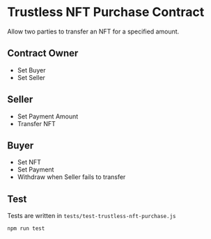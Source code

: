 # Trustless NFT Purchase Contract
Allow two parties to transfer an NFT for a specified amount.

## Contract Owner
- Set Buyer
- Set Seller

## Seller
- Set Payment Amount
- Transfer NFT

## Buyer
- Set NFT
- Set Payment
- Withdraw when Seller fails to transfer

## Test
Tests are written in `tests/test-trustless-nft-purchase.js`
```shell
npm run test
```
